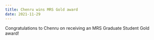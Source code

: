 ```yaml
---
title: Chenru wins MRS Gold award
date: 2021-11-29
---
```


Congratulations to Chenru on receiving an MRS Graduate Student Gold award!

<!--more-->

